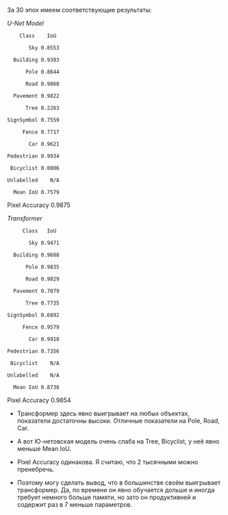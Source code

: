 За 30 эпох имеем соответствующие результаты:

*U-Net Model*

        Class    IoU
        
           Sky 0.8553
           
      Building 0.9383
      
          Pole 0.8644
          
          Road 0.9868
          
      Pavement 0.9822
      
          Tree 0.2263
          
    SignSymbol 0.7559
    
         Fence 0.7717
         
           Car 0.9621
           
    Pedestrian 0.9934
    
     Bicyclist 0.0006
     
    Unlabelled    N/A
    
      Mean IoU 0.7579
      
Pixel Accuracy 0.9875


*Transformer*

         Class   IoU
         
           Sky 0.9471
           
      Building 0.9688
      
          Pole 0.9835
          
          Road 0.9829
          
      Pavement 0.7079
      
          Tree 0.7735
          
    SignSymbol 0.6892
    
         Fence 0.9579
         
           Car 0.9918
           
    Pedestrian 0.7356
    
     Bicyclist    N/A
     
    Unlabelled    N/A
    
      Mean IoU 0.8738
      
Pixel Accuracy 0.9854


- Трансформер здесь явно выигрывает на любых объектах, показатели достаточны высоки. Отличные показатели на Pole, Road, Car.
  
- А вот Ю-нетовская модель очень слаба на Tree, Bicyclist, у неё явно меньше Mean IoU.
  
- Pixel Accuracy одинакова. Я считаю, что 2 тысячными можно пренебречь.
  
- Поэтому могу сделать вывод, что в большинстве своём выигрывает трансформер. Да, по времени он явно обучается дольше и иногда требует немного больше памяти, но зато он продуктивней и содержит раз в 7 меньше параметров.
